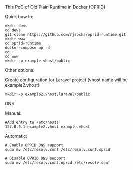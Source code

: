 This PoC of Old Plain Runtime in Docker (OPRID)

Quick how to:

```
mkdir devs
cd devs
git clone https://github.com/rjsocha/oprid-runtime.git
mkdir www
cd oprid-runtime
docker-compose up -d
cd ..
cd www
mkdir -p example.vhost/public
```

Other options:

Create configuration for Laravel project (vhost name will be example2.vhost)
```
mkdir -p example2.vhost.laravel/public
```

DNS

Manual:
```
#Add entry to /etc/hosts
127.0.0.1 example2.vhost example.vhost
```

Automatic:
```
# Enable OPRID DNS support
sudo mv /etc/resolv.conf /etc/resolv.conf.oprid

# Disable OPRID DNS support
sudo mv /etc/resolv.conf.oprid /etc/resolv.conf
```
